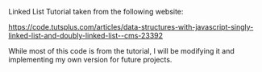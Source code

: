 Linked List Tutorial taken from the following website:

https://code.tutsplus.com/articles/data-structures-with-javascript-singly-linked-list-and-doubly-linked-list--cms-23392

While most of this code is from the tutorial, I will be modifying it and implementing my own version for future projects.
